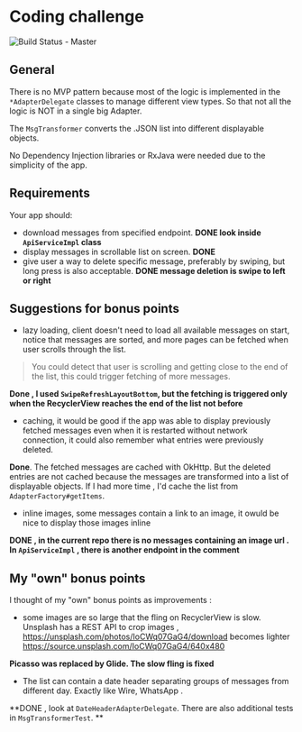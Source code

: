 Coding challenge
================
![Build Status - Master](https://travis-ci.org/raegaryen/AppChallenge.svg?branch=master)

## General
There is no MVP pattern because most of the logic is implemented in the `*AdapterDelegate` classes to manage different view types. So that not all the logic is NOT in a single big Adapter.

The `MsgTransformer` converts the .JSON list into different displayable objects.

No Dependency Injection libraries or RxJava were needed due to the simplicity of the app.

## Requirements
Your app should:

- download messages from specified endpoint. **DONE look inside ```ApiServiceImpl``` class**
- display messages in scrollable list on screen. **DONE**
- give user a way to delete specific message, preferably by swiping, but long press is also acceptable. 
**DONE message deletion is swipe to left or right**


## Suggestions for bonus points

- lazy loading, client doesn't need to load all available messages on start, notice that messages are sorted, and more pages can be fetched when user scrolls through the list. 

> You could detect that user is scrolling and getting close to the end of the list, this could trigger fetching of more messages.

**Done , I used `SwipeRefreshLayoutBottom`, but the fetching is triggered only when the RecyclerView reaches the end of the list not before**

- caching, it would be good if the app was able to display previously fetched messages even when it is restarted without
network connection, it could also remember what entries were previously deleted.

**Done**. The fetched messages are cached with OkHttp.
But the deleted entries are not cached because the messages are transformed into a list of displayable objects. 
If I had more time , I'd cache the list from `AdapterFactory#getItems`.

- inline images, some messages contain a link to an image, it owuld be nice to display those images inline

**DONE , in the current repo there is no messages containing an image url . In ```ApiServiceImpl``` , there is another endpoint in the comment**

## My "own" bonus points
I thought of my "own" bonus points as improvements :

- some images are so large that the fling on RecyclerView is slow. Unsplash has a REST API to crop images ,  https://unsplash.com/photos/IoCWq07GaG4/download becomes lighter https://source.unsplash.com/IoCWq07GaG4/640x480

**Picasso was replaced by Glide. The slow fling is fixed**

- The list can contain a date header separating groups of messages from different day. Exactly like Wire, WhatsApp .

**DONE , look at `DateHeaderAdapterDelegate`. There are also additional tests in `MsgTransformerTest`. **